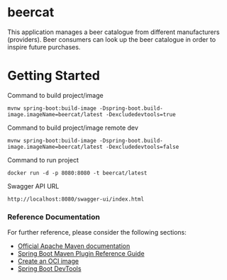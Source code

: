 # beercat

This application manages a beer catalogue from different manufacturers (providers). Beer consumers
can look up the beer catalogue in order to inspire future purchases.

# Getting Started

Command to build project/image 

	mvnw spring-boot:build-image -Dspring-boot.build-image.imageName=beercat/latest -Dexcludedevtools=true

Command to build project/image remote dev

	mvnw spring-boot:build-image -Dspring-boot.build-image.imageName=beercat/latest -Dexcludedevtools=false

Command to run project 

	docker run -d -p 8080:8080 -t beercat/latest
	
Swagger API URL
	
	http://localhost:8080/swagger-ui/index.html


### Reference Documentation
For further reference, please consider the following sections:

* [Official Apache Maven documentation](https://maven.apache.org/guides/index.html)
* [Spring Boot Maven Plugin Reference Guide](https://docs.spring.io/spring-boot/docs/2.6.3/maven-plugin/reference/html/)
* [Create an OCI image](https://docs.spring.io/spring-boot/docs/2.6.3/maven-plugin/reference/html/#build-image)
* [Spring Boot DevTools](https://docs.spring.io/spring-boot/docs/2.6.3/reference/htmlsingle/#using-boot-devtools)